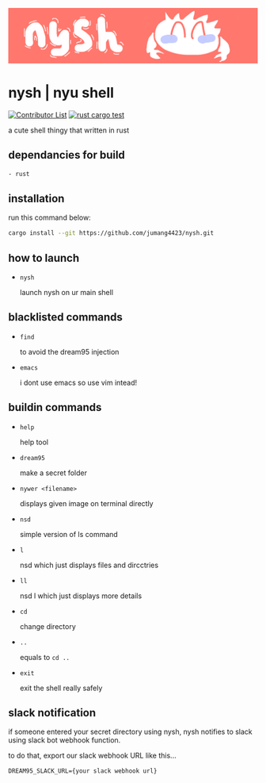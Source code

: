 ![README LOGO](_img/bk.png)
# nysh | nyu shell

[![Contributor List](https://github.com/jumang4423/nysh/actions/workflows/contributor_list.yml/badge.svg)](https://github.com/jumang4423/nysh/actions/workflows/contributor_list.yml)
[![rust cargo test](https://github.com/jumang4423/nysh/actions/workflows/rust_cargo_test.yml/badge.svg?branch=main)](https://github.com/jumang4423/nysh/actions/workflows/rust_cargo_test.yml)

a cute shell thingy that written in rust

## dependancies for build

    - rust

## installation

run this command below:

```bash
cargo install --git https://github.com/jumang4423/nysh.git
```

## how to launch

- ```nysh``` 

    launch nysh on ur main shell

## blacklisted commands

- ```find```

    to avoid the dream95 injection

- ```emacs```

    i dont use emacs so use vim intead!


## buildin commands

- ```help``` 

    help tool

- ```dream95``` 

    make a secret folder

- ```nywer <filename>``` 

    displays given image on terminal directly

- ```nsd``` 

    simple version of ls command

- ```l``` 

    nsd which just displays files and dircctries

- ```ll``` 

    nsd l which just displays more details

- ```cd``` 

    change directory

- ```..``` 

    equals to ```cd ..```

- ```exit``` 

    exit the shell really safely


## slack notification

if someone entered your secret directory using nysh, nysh notifies to slack using slack bot webhook function.

to do that, export our slack webhook URL like this...

```
DREAM95_SLACK_URL={your slack webhook url}
```